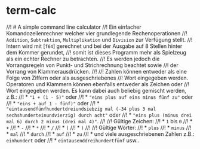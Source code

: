 # term-calc

//! # A simple command line calculator
//! Ein einfacher Komandozeilenrechner welcher vier grundlegende Rechenoperationen
//! `Addition`, `Subtraktion`, `Multiplikation` und `Division` zur Verfügung stellt.
//! Intern wird mit [`f64`] gerechnet und bei der Ausgabe auf 8 Stellen hinter dem Kommer gerundet, 
//! somit ist dieses Programm mehr als Spielzeug als ein echter Rechner zu betrachten.
//! Es werden jedoch die Vorrangsregeln von Punkt- und Strichrechnung beachtet sowie 
//! der Vorrang von Klammerausdrücken.
//! 
//! Zahlen können entweder als eine Folge von Ziffern oder als ausgeschriebenes
//! Wort eingegeben werden. Operatoren und Klammern können ebenfalls entweder als Zeichen oder
//! Wort eingegeben werden. Es kann dabei auch beliebig gemischt werden, z.B.:
//! * `"1 + (1 - 5)"` oder 
//! * `"eins plus auf eins minus fünf zu"` oder 
//! * `"eins + auf 1 - fünf)"` oder
//! * `"eintausendfünfhundertdreiundsiebzig mal (-34 plus 3 mal sechshunderteinundvierzig) durch acht"` oder
//! * `"eins plus (minus drei mal 6) durch 2 minus (drei mal 4)"`.
//! 
//! Gültige Zeichen:
//! * `1` bis `0`
//! * `+`
//! * `-`
//! * `*`
//! * `/`
//! * `(`
//! * `)`
//! 
//! Gültige Wörter:
//! * `plus`
//! * `minus`
//! * `mal`
//! * `durch`
//! * `auf`
//! * `zu`
//! * und viele ausgeschriebenen Zahlen z.B.: `einhundert` oder 
//! * `eintausenddreihundertfünf` usw.. 